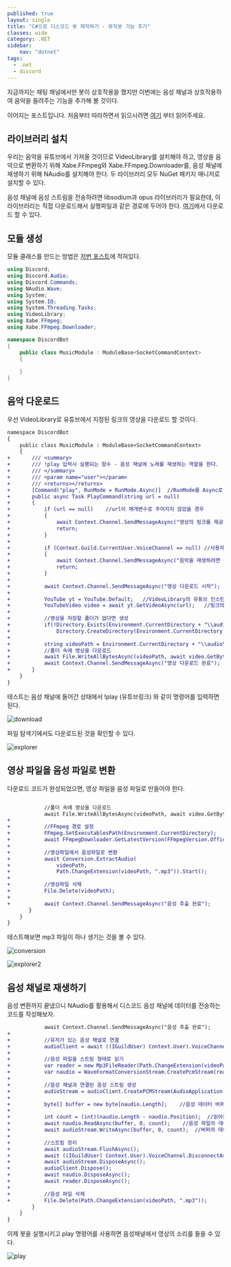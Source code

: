 ```yaml
---
published: true
layout: single
title: "C#으로 디스코드 봇 제작하기 - 뮤직봇 기능 추가"
classes: wide
category: .NET
sidebar:
    nav: "dotnet" 
tags: 
  - .net
  - discord 
---
```


지금까지는 채팅 채널에서만 봇이 상호작용을 했지만 이번에는 음성 채널과 상호작용하여 음악을 들려주는 기능을 추가해 볼 것이다.

이어지는 포스트입니다. 처음부터 따라하면서 읽으시려면 [여기](https://fred16157.github.io/.net/csharp-discord-bot-basic/) 부터 읽어주세요.

## 라이브러리 설치

우리는 음악을 유튜브에서 가져올 것이므로 VideoLibrary를 설치해야 하고, 영상을 음악으로 변환하기 위해 Xabe.FFmpeg와 Xabe.FFmpeg.Downloader를, 음성 채널에 재생하기 위해 NAudio를 설치해야 한다. 두 라이브러리 모두 NuGet 패키지 매니저로 설치할 수 있다.

음성 채널에 음성 스트림을 전송하려면 libsodium과 opus 라이브러리가 필요한데, 이 라이브러리는 직접 다운로드해서 실행파일과 같은 경로에 두어야 한다. [여기](https://discord.foxbot.me/binaries/)에서 다운로드 할 수 있다.

## 모듈 생성

모듈 클래스를 만드는 방법은 [저번 포스트](https://fred16157.github.io/.net/csharp-discord-bot-command-modules/)에 적혀있다.

~~~cs
using Discord;
using Discord.Audio;
using Discord.Commands;
using NAudio.Wave;
using System;
using System.IO;
using System.Threading.Tasks;
using VideoLibrary;
using Xabe.FFmpeg;
using Xabe.FFmpeg.Downloader;

namespace DiscordBot
{
    public class MusicModule : ModuleBase<SocketCommandContext>
    {
        
    }
}
~~~

## 음악 다운로드

우선 VideoLibrary로 유튜브에서 지정된 링크의 영상을 다운로드 할 것이다.

~~~diff
namespace DiscordBot
{
    public class MusicModule : ModuleBase<SocketCommandContext>
    {
+       /// <summary>
+       /// !play 입력시 실행되는 함수 - 음성 채널에 노래를 재생하는 역할을 한다.
+       /// </summary>
+       /// <param name="user"></param>
+       /// <returns></returns>
+       [Command("play", RunMode = RunMode.Async)]  //RunMode를 Async로 설정하여 영상을 다운로드하고 노래를 재생하는 동안 봇이 멈추지 않도록 한다.  
+       public async Task PlayCommand(string url = null)
+       {
+           if (url == null)    //url이 매개변수로 주어지지 않았을 경우
+           {
+               await Context.Channel.SendMessageAsync("영상의 링크를 제공해주세요.");
+               return;
+           }
+
+           if (Context.Guild.CurrentUser.VoiceChannel == null) //사용자가 음성 채널에 들어가지 않은 경우
+           {
+               await Context.Channel.SendMessageAsync("음악을 재생하려면 음성 채널에 있어야 합니다.");
+               return;
+           }
+
+           await Context.Channel.SendMessageAsync("영상 다운로드 시작");
+
+           YouTube yt = YouTube.Default;   //VideoLibrary의 유튜브 인스턴스 초기화
+           YouTubeVideo video = await yt.GetVideoAsync(url);   //링크의 영상을 변수에 저장
+
+           //영상을 저장할 폴더가 없다면 생성
+           if(!Directory.Exists(Environment.CurrentDirectory + "\\audio\\"))
+               Directory.CreateDirectory(Environment.CurrentDirectory + "\\audio\\");  
+
+           string videoPath = Environment.CurrentDirectory + "\\audio\\" + video.FullName;
+           //폴더 속에 영상을 다운로드
+           await File.WriteAllBytesAsync(videoPath, await video.GetBytesAsync());
+           await Context.Channel.SendMessageAsync("영상 다운로드 완료");
+       }
    }
}
~~~

테스트는 음성 채널에 들어간 상태에서 !play (유튜브링크) 와 같이 명령어를 입력하면 된다.

![download](https://imgur.com/BOsYKSp.png)

파일 탐색기에서도 다운로드된 것을 확인할 수 있다.

![explorer](https://imgur.com/niYluk4.png)


## 영상 파일을 음성 파일로 변환

다운로드 코드가 완성되었으면, 영상 파일을 음성 파일로 만들어야 한다.

~~~diff

            //폴더 속에 영상을 다운로드
            await File.WriteAllBytesAsync(videoPath, await video.GetBytesAsync());
+
+           //FFmpeg 경로 설정
+           FFmpeg.SetExecutablesPath(Environment.CurrentDirectory);        
+           await FFmpegDownloader.GetLatestVersion(FFmpegVersion.Official);    //FFmpeg 다운로드
+
+           //영상파일에서 음성파일로 변환
+           await Conversion.ExtractAudio(
+               videoPath,
+               Path.ChangeExtension(videoPath, ".mp3")).Start();
+
+           //영상파일 삭제
+           File.Delete(videoPath);
+
+           await Context.Channel.SendMessageAsync("음성 추출 완료");
       }
    }
}
~~~

테스트해보면 mp3 파일이 하나 생기는 것을 볼 수 있다.

![conversion](https://imgur.com/cL9WXWD.png)

![explorer2](https://imgur.com/MENSZAp.png)

## 음성 채널로 재생하기

음성 변환까지 끝냈으니 NAudio를 활용해서 디스코드 음성 채널에 데이터를 전송하는 코드를 작성해보자.

~~~diff
            await Context.Channel.SendMessageAsync("음성 추출 완료");
+
+           //유저가 있는 음성 채널로 연결
+           audioClient = await ((IGuildUser) Context.User).VoiceChannel.ConnectAsync();
+
+           //음성 파일을 스트림 형태로 읽기
+           var reader = new Mp3FileReader(Path.ChangeExtension(videoPath, ".mp3"));
+           var naudio = WaveFormatConversionStream.CreatePcmStream(reader);
+
+           //음성 채널과 연결된 음성 스트림 생성
+           audioStream = audioClient.CreatePCMStream(AudioApplication.Music);
+            
+           byte[] buffer = new byte[naudio.Length];    //음성 데이터 버퍼
+
+           int count = (int)(naudio.Length - naudio.Position);  //읽어들일 데이터의 크기
+           await naudio.ReadAsync(buffer, 0, count);    //음성 파일의 데이터를 버퍼에 저장
+           await audioStream.WriteAsync(buffer, 0, count);  //버퍼의 데이터를 음성 채널 스트림에 저장
+
+           //스트림 정리
+           await audioStream.FlushAsync();
+           await ((IGuildUser) Context.User).VoiceChannel.DisconnectAsync();
+           await audioStream.DisposeAsync();
+           audioClient.Dispose();
+           await naudio.DisposeAsync();
+           await reader.DisposeAsync();
+
+           //음성 파일 삭제
+           File.Delete(Path.ChangeExtension(videoPath, ".mp3"));
        }
    }
}

~~~ 

이제 봇을 실행시키고 play 명령어를 사용하면 음성채널에서 영상의 소리를 들을 수 있다.

![play](https://imgur.com/msBzuPq.png)

